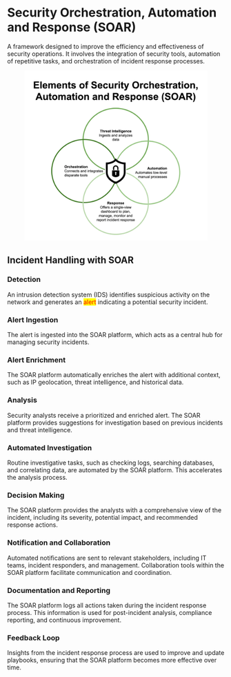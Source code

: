 # Security Orchestration, Automation and Response (SOAR)

A framework designed to improve the efficiency and effectiveness of security operations. It involves the integration of security tools, automation of repetitive tasks, and orchestration of incident response processes.

<figure><img src="../../.gitbook/assets/image (2).png" alt=""><figcaption></figcaption></figure>

## Incident Handling with SOAR

### Detection

An intrusion detection system (IDS) identifies suspicious activity on the network and generates an <mark style="color:red;">alert</mark> indicating a potential security incident.

### Alert Ingestion

The alert is ingested into the SOAR platform, which acts as a central hub for managing security incidents.

### Alert Enrichment

The SOAR platform automatically enriches the alert with additional context, such as IP geolocation, threat intelligence, and historical data.

### Analysis

Security analysts receive a prioritized and enriched alert. The SOAR platform provides suggestions for investigation based on previous incidents and threat intelligence.

### Automated Investigation

Routine investigative tasks, such as checking logs, searching databases, and correlating data, are automated by the SOAR platform. This accelerates the analysis process.

### Decision Making

The SOAR platform provides the analysts with a comprehensive view of the incident, including its severity, potential impact, and recommended response actions.

### Notification and Collaboration

Automated notifications are sent to relevant stakeholders, including IT teams, incident responders, and management. Collaboration tools within the SOAR platform facilitate communication and coordination.

### Documentation and Reporting

The SOAR platform logs all actions taken during the incident response process. This information is used for post-incident analysis, compliance reporting, and continuous improvement.

### Feedback Loop

Insights from the incident response process are used to improve and update playbooks, ensuring that the SOAR platform becomes more effective over time.

